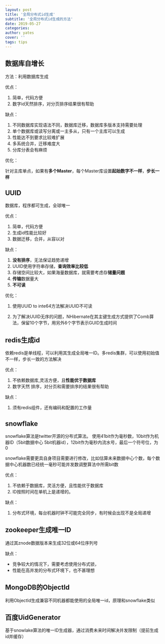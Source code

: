 ```yaml
---
layout: post
title: '全局分布式id生成'
subtitle: '全局分布式id生成的方法'
date: 2019-05-27
categories: 
author: yates
cover: ''
tags: tips
---
```

 
## 数据库自增长

方法：利用数据库生成

优点：

1. 简单，代码方便 
2. 数字id天然排序，对分页排序结果很有帮助

缺点：

1. 不同数据库实现语法不同，数据库迁移，数据库多版本支持需要处理  
2. 单个数据库或读写分离或一主多从，只有一个主库可以生成 
3. 性能达不到要求比较难扩展
4. 多系统合并，迁移难度大
5. 分库分表会有麻烦

优化：

针对主库单点，如果有**多个Master**，每个Master库设置**起始数字不一样**，**步长一样**

## UUID

数据库，程序都可生成，全球唯一

优点：

1. 简单，代码方便 
2. 生成id性能比较好
3. 数据迁移，合并，从容以对

缺点：

1. **没有排序**，无法保证趋势递增
2. UUID使用字符串存储，**查询效率比较低**
3. 存储空间比较大，如果海量数据库，就需要考虑存**储量问题**
4. **传输**数据量大
5. **不可读**

优化：

1. 使用UUID to inte64方法解决UUID不可读

2. 为了解决UUID无序的问题，NHibernate在其主键生成方式提供了Comb算法，保留10个字节，用另外6个字节表示GUID生成时间

## redis生成id 

依赖redis是单线程，可以利用其生成全局唯一ID。多redis集群，可以使用初始值不一样，步长一致的方法解决

优点：

1. 不依赖数据库,灵活方便，且**性能优于数据库**
2. 数字天然	排序，对分页和需要排序的结果很有帮助

缺点：

1. 须有redis组件，还有编码和配置的工作量

## snowflake 

snowflake算法是twitter开源的分布式算法。 使用41bit作为毫秒数，10bit作为机器ID（5bit数据中心 5bit机器id），12bit作为毫秒内流水号，最后一个符号位，为0

snowflake需要更具自身项目需要进行修改，比如估算未来数据中心个数，每个数据中心机器数已经统一毫秒可能并发数调整算法中所需bit数


优点：

1. 不依赖于数据库，灵活方便，且性能优于数据库
2. ID按照时间在单机上是递增的。 

缺点：

1. 分布式环境，每台机器时钟不可能完全同步，有时候会出现不是全局递增

## zookeeper生成唯一ID

通过其znode数据版本来生成32位或64位序列号

缺点：

- 竞争较大的情况下，需要考虑使用分布式锁，
- 性能在高并发的分布式环境下，也不甚理想

## MongoDB的ObjectId

利用ObjectId生成兼容不同机器都能使用的全局唯一id，原理和snowflake类似

## 百度UidGenerator

基于snowlake算法的唯一ID生成器，通过消费未来时间解决并发限制（提前生成id并缓存）